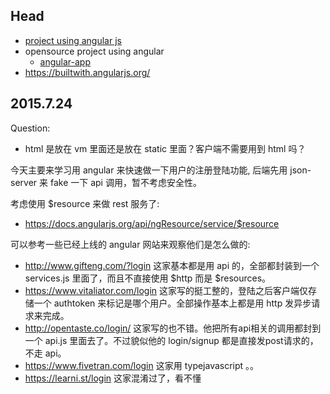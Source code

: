 
## Head

* [project using angular js](https://github.com/angular/angular.js/wiki/Projects-using-AngularJS)
* opensource project using angular
    * [angular-app](https://github.com/angular-app/angular-app)
* https://builtwith.angularjs.org/

## 2015.7.24

Question:
  * html 是放在 vm 里面还是放在 static 里面？客户端不需要用到 html 吗？

今天主要来学习用 angular 来快速做一下用户的注册登陆功能, 后端先用 json-server 来 fake 一下 api 调用，暂不考虑安全性。

考虑使用 $resource 来做 rest 服务了:

 * https://docs.angularjs.org/api/ngResource/service/$resource

可以参考一些已经上线的 angular 网站来观察他们是怎么做的:

* http://www.gifteng.com/?login
  这家基本都是用 api 的，全部都封装到一个 services.js 里面了，而且不直接使用 $http 而是 $resources。
* https://www.vitaliator.com/login
    这家写的挺工整的，登陆之后客户端仅存储一个 authtoken 来标记是哪个用户。全部操作基本上都是用 http 发异步请求来完成。
* http://opentaste.co/login/
    这家写的也不错。他把所有api相关的调用都封到一个 api.js 里面去了。不过貌似他的 login/signup 都是直接发post请求的，不走 api。
* https://www.fivetran.com/login
  这家用 typejavascript 。。
* https://learni.st/login
  这家混淆过了，看不懂

